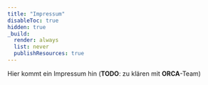 ```yaml
---
title: "Impressum"
disableToc: true
hidden: true
_build:
  render: always
  list: never
  publishResources: true
---
```



Hier kommt ein Impressum hin (**TODO**: zu klären mit **ORCA**-Team)
